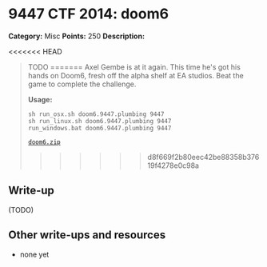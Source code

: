 # 9447 CTF 2014: doom6

**Category:** Misc
**Points:** 250
**Description:**

<<<<<<< HEAD
> TODO
=======
> Axel Gembe is at it again. This time he's got his hands on Doom6, fresh off the alpha shelf at EA studios. Beat the game to complete the challenge.
>
> **Usage:**
>
> ```
> sh run_osx.sh doom6.9447.plumbing 9447
> sh run_linux.sh doom6.9447.plumbing 9447
> run_windows.bat doom6.9447.plumbing 9447
> ```
>
> [`doom6.zip`](doom6.zip)
>>>>>>> d8f669f2b80eec42be88358b37619f4278e0c98a

## Write-up

(TODO)

## Other write-ups and resources

* none yet
